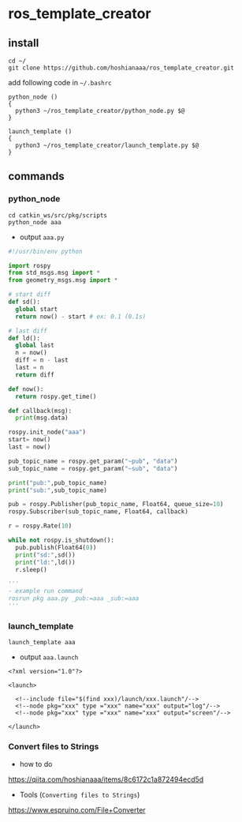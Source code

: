 # ros_template_creator
## install

```
cd ~/
git clone https://github.com/hoshianaaa/ros_template_creator.git
```

add following code in `~/.bashrc`

```
python_node ()
{
  python3 ~/ros_template_creator/python_node.py $@       
}

launch_template ()
{
  python3 ~/ros_template_creator/launch_template.py $@
}
```



## commands
### python_node

```
cd catkin_ws/src/pkg/scripts
python_node aaa
```

- output `aaa.py`

```python:aaa.py
#!/usr/bin/env python

import rospy
from std_msgs.msg import *
from geometry_msgs.msg import *

# start diff
def sd():
  global start
  return now() - start # ex: 0.1 (0.1s)

# last diff
def ld():
  global last
  n = now()
  diff = n - last
  last = n
  return diff

def now():
  return rospy.get_time()

def callback(msg):
  print(msg.data)

rospy.init_node("aaa")
start= now()
last = now()

pub_topic_name = rospy.get_param("~pub", "data")
sub_topic_name = rospy.get_param("~sub", "data")

print("pub:",pub_topic_name)
print("sub:",sub_topic_name)

pub = rospy.Publisher(pub_topic_name, Float64, queue_size=10)
rospy.Subscriber(sub_topic_name, Float64, callback)

r = rospy.Rate(10)

while not rospy.is_shutdown():
  pub.publish(Float64(0))
  print("sd:",sd())
  print("ld:",ld())
  r.sleep()

'''
- example run command
rosrun pkg aaa.py _pub:=aaa _sub:=aaa
'''
```

### launch_template

```
launch_template aaa
```

- output `aaa.launch`

```xml:aaa.luanch
<?xml version="1.0"?>

<launch>

  <!--include file="$(find xxx)/launch/xxx.launch"/-->
  <!--node pkg="xxx" type ="xxx" name="xxx" output="log"/-->
  <!--node pkg="xxx" type ="xxx" name="xxx" output="screen"/-->

</launch>
```

### Convert files to Strings

- how to do

https://qiita.com/hoshianaaa/items/8c6172c1a872494ecd5d

- Tools (`Converting files to Strings`)

https://www.espruino.com/File+Converter

